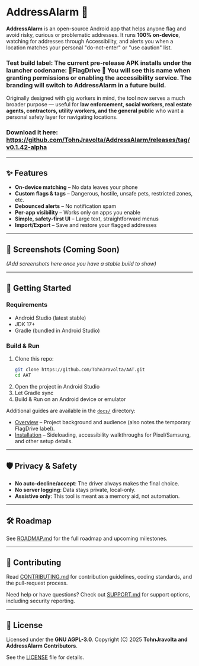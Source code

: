 # AddressAlarm 🚨

**AddressAlarm** is an open-source Android app that helps anyone flag and avoid risky, curious or problematic addresses.
It runs **100% on-device**, watching for addresses through Accessibility, and alerts you when a location matches your personal "do-not-enter" or "use caution" list.

### **Test build label:** The current pre-release APK installs under the launcher codename: 🚨**FlagDrive** 🚨 You will see this name when granting permissions or enabling the accessibility service. The branding will switch to AddressAlarm in a future build.

Originally designed with gig workers in mind, the tool now serves a much broader purpose — useful for **law enforcement, social workers, real estate agents, contractors, utility workers, and the general public** who want a personal safety layer for navigating locations.

### Download it here: https://github.com/TohnJravolta/AddressAlarm/releases/tag/v0.1.42-alpha

---

## ✨ Features

- **On-device matching** – No data leaves your phone
- **Custom flags & tags** – Dangerous, hostile, unsafe pets, restricted zones, etc.
- **Debounced alerts** – No notification spam
- **Per-app visibility** – Works only on apps you enable
- **Simple, safety-first UI** – Large text, straightforward menus
- **Import/Export** – Save and restore your flagged addresses

---

## 📱 Screenshots (Coming Soon)
*(Add screenshots here once you have a stable build to show)*

---

## 🚀 Getting Started

### Requirements
- Android Studio (latest stable)
- JDK 17+
- Gradle (bundled in Android Studio)

### Build & Run
1. Clone this repo:
   ```bash
   git clone https://github.com/TohnJravolta/AAT.git
   cd AAT
   ```
2. Open the project in Android Studio
3. Let Gradle sync
4. Build & Run on an Android device or emulator

Additional guides are available in the [`docs/`](docs) directory:
- [Overview](docs/OVERVIEW.md) – Project background and audience (also notes the temporary FlagDrive label).
- [Installation](docs/INSTALLATION.md) – Sideloading, accessibility walkthroughs for Pixel/Samsung, and other setup details.

---

## 🛡️ Privacy & Safety

- **No auto-decline/accept**: The driver always makes the final choice.
- **No server logging**: Data stays private, local-only.
- **Assistive only**: This tool is meant as a memory aid, not automation.

---

## 🛠 Roadmap

See [ROADMAP.md](ROADMAP.md) for the full roadmap and upcoming milestones.

---

## 🤝 Contributing

Read [CONTRIBUTING.md](CONTRIBUTING.md) for contribution guidelines, coding standards, and the pull-request process.

Need help or have questions? Check out [SUPPORT.md](SUPPORT.md) for support options, including security reporting.

---

## 📜 License

Licensed under the **GNU AGPL-3.0**.
Copyright (C) 2025 **TohnJravolta and AddressAlarm Contributors**.

See the [LICENSE](LICENSE) file for details.

